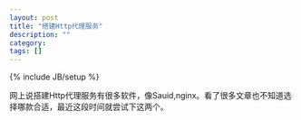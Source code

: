 ```yaml
---
layout: post
title: "搭建Http代理服务"
description: ""
category: 
tags: []
---
```

{% include JB/setup %}

网上说搭建Http代理服务有很多软件，像Sauid,nginx。看了很多文章也不知道选择哪款合适，最近这段时间就尝试下这两个。
